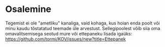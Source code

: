 # Osalemine

Tegemist ei ole "ametliku" kanaliga, vaid kohaga, kus hoian enda poolt või minu kaudu tõstatatud teemade üle arvestust. Sellegipoolest võib siia oma omavalitsemisega seotud mure või ettepaneku lisada igaüks: https://github.com/tormi/KOV/issues/new?title=Ettepanek
